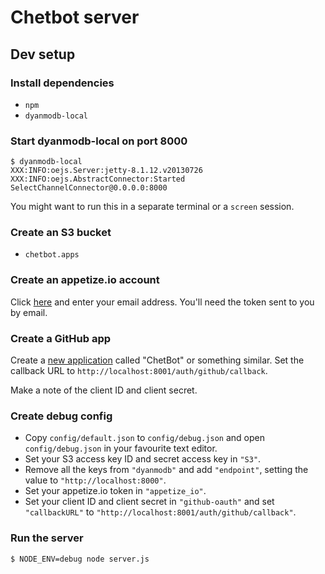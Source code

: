 # Chetbot server

## Dev setup

### Install dependencies

- `npm`
- `dyanmodb-local`

### Start dyanmodb-local on port 8000

    $ dyanmodb-local
    XXX:INFO:oejs.Server:jetty-8.1.12.v20130726
    XXX:INFO:oejs.AbstractConnector:Started SelectChannelConnector@0.0.0.0:8000

You might want to run this in a separate terminal or a `screen` session.

### Create an S3 bucket

- `chetbot.apps`

### Create an appetize.io account

Click [here](https://appetize.io/api) and enter your email address. You'll need the token sent to you by email.

### Create a GitHub app

Create a [new application](https://github.com/settings/applications/new) called "ChetBot" or something similar. Set the callback URL to `http://localhost:8001/auth/github/callback`.

Make a note of the client ID and client secret.

### Create debug config

- Copy `config/default.json` to `config/debug.json` and open `config/debug.json` in your favourite text editor.
- Set your S3 access key ID and secret access key in `"S3"`.
- Remove all the keys from `"dyanmodb"` and add `"endpoint"`, setting the value to `"http://localhost:8000"`.
- Set your appetize.io token in `"appetize_io"`.
- Set your client ID and client secret in `"github-oauth"` and set `"callbackURL"` to `"http://localhost:8001/auth/github/callback"`.

### Run the server

    $ NODE_ENV=debug node server.js

